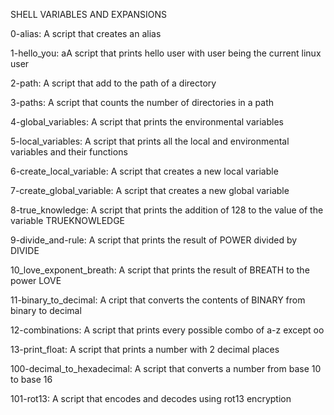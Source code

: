 SHELL VARIABLES AND EXPANSIONS

0-alias: A script that creates an alias

1-hello_you: aA script that prints hello user with user being the  current linux user

2-path: A script that add to the path of a directory

3-paths: A script that counts the number of directories in a path

4-global_variables: A script that prints the environmental variables

5-local_variables: A script that prints all the local and environmental variables and their functions

6-create_local_variable: A script that creates a new local variable

7-create_global_variable: A script that creates a new global variable

8-true_knowledge: A script that prints the addition of 128 to the value of the variable TRUEKNOWLEDGE

9-divide_and-rule: A script that prints the result of POWER divided by DIVIDE

10_love_exponent_breath: A script that prints the result of BREATH to the power LOVE

11-binary_to_decimal: A cript that converts the contents of BINARY from binary to decimal

12-combinations: A script that prints every possible combo of a-z except oo

13-print_float: A script that prints a number with 2 decimal places

100-decimal_to_hexadecimal: A script that converts a number from base 10 to base 16

101-rot13: A script that encodes and decodes using rot13 encryption
